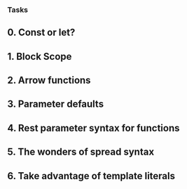 ### Tasks

## 0. Const or let?

## 1. Block Scope

## 2. Arrow functions

## 3. Parameter defaults

## 4. Rest parameter syntax for functions

## 5. The wonders of spread syntax

## 6. Take advantage of template literals


